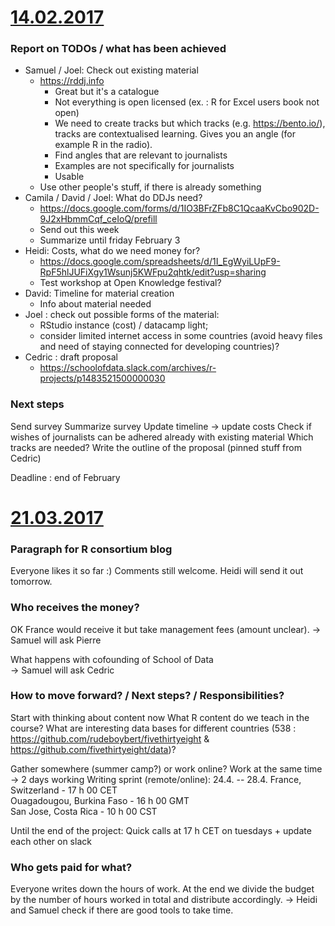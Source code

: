 
# [14.02.2017](https://edupad.ch/n9Qxo2U9Xe)
### Report on TODOs / what has been achieved

- Samuel / Joel: Check out existing material 
   + https://rddj.info
      + Great but it's a catalogue
      + Not everything is open licensed (ex. : R for Excel users book not open)
      + We need to create tracks but which tracks (e.g. https://bento.io/), tracks are contextualised learning. Gives you an angle (for example R in the radio). 
      + Find angles that are relevant to journalists
      + Examples are not specifically for journalists
      + Usable
   + Use other people's stuff, if there is already something
- Camila / David / Joel: What do DDJs need?
   + https://docs.google.com/forms/d/1IO3BFrZFb8C1QcaaKvCbo902D-9J2xHbmmCqf_ceIoQ/prefill
   + Send out this week
   + Summarize until friday February 3
- Heidi: Costs, what do we need money for?
   + https://docs.google.com/spreadsheets/d/1I_EgWyiLUpF9-RpF5hlJUFiXgy1Wsunj5KWFpu2qhtk/edit?usp=sharing
   + Test workshop at Open Knowledge festival?
- David: Timeline for material creation
   + Info about material needed
- Joel : check out possible forms of the material: 
   + RStudio instance (cost) / datacamp light; 
   + consider limited internet access in some countries (avoid heavy files and need of staying connected for developing countries)?
- Cedric : draft proposal 
   + https://schoolofdata.slack.com/archives/r-projects/p1483521500000030


### Next steps

Send survey
Summarize survey
Update timeline -> update costs
Check if wishes of journalists can be adhered already with existing material
Which tracks are needed?
Write the outline of the proposal (pinned stuff from Cedric)


Deadline : end of February

# [21.03.2017](https://edupad.ch/MmwmFyiZ6z)
### Paragraph for R consortium blog
Everyone likes it so far :) Comments still welcome.
Heidi will send it out tomorrow.

### Who receives the money?
OK France would receive it but take management fees (amount unclear). 
-> Samuel will ask Pierre

What happens with cofounding of School of Data  
-> Samuel will ask Cedric

### How to move forward? / Next steps? / Responsibilities?
Start with thinking about content now
What R content do we teach in the course?
What are interesting data bases for different countries (538 : https://github.com/rudeboybert/fivethirtyeight & https://github.com/fivethirtyeight/data)?

Gather somewhere (summer camp?) or work online?
Work at the same time -> 2 days working 
Writing sprint (remote/online): 24.4. -- 28.4.
France, Switzerland - 17 h 00 CET    
Ouagadougou, Burkina Faso - 16 h 00 GMT    
San Jose, Costa Rica - 10 h 00 CST    

Until the end of the project: Quick calls at 17 h CET on tuesdays + update each other on slack

### Who gets paid for what?
Everyone writes down the hours of work.
At the end we divide the budget by the number of hours worked in total and distribute accordingly.
-> Heidi and Samuel check if there are good tools to take time.
